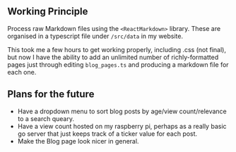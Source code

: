 ## Working Principle
Process raw Markdown files using the ``<ReactMarkdown>`` library. These are organised in a typescript file under ``/src/data`` in my website. 

This took me a few hours to get working properly, including .css (not final), but now I have the ability to add an unlimited number of richly-formatted pages just through editing ``blog_pages.ts`` and producing a markdown file for each one.

## Plans for the future
- Have a dropdown menu to sort blog posts by age/view count/relevance to a search queary.
- Have a view count hosted on my raspberry pi, perhaps as a really basic go server that just keeps track of a ticker value for each post.
- Make the Blog page look nicer in general.